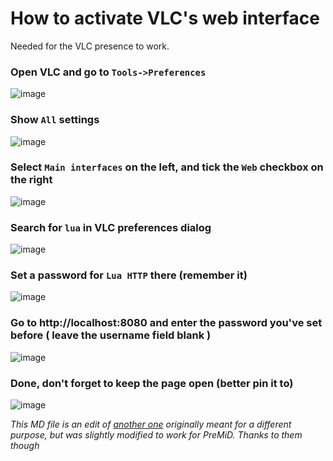 # How to activate VLC's web interface
Needed for the VLC presence to work.

### Open VLC and go to `Tools->Preferences`
![image](https://doomlord.s-ul.eu/Hqf0JbyH)

### Show `All` settings
![image](https://doomlord.s-ul.eu/k4ZnNFFa)

### Select `Main interfaces` on the left, and tick the `Web` checkbox on the right
![image](https://doomlord.s-ul.eu/LdodKcFh)

### Search for `lua` in VLC preferences dialog
![image](https://doomlord.s-ul.eu/0NBN15Sb)

### Set a password for `Lua HTTP` there (remember it)
![image](https://doomlord.s-ul.eu/LR9MZk2P)

### Go to http://localhost:8080 and enter the password you've set before **( leave the username field blank )**
![image](https://doomlord.s-ul.eu/GKzMdZAl)
 
### Done, don't forget to keep the page open (better pin it to)
![image](https://doomlord.s-ul.eu/iHuiBr8x)


*This MD file is an edit of [another one](https://github.com/azrafe7/vlc4youtube/blob/master/instructions/how-to-enable-vlc-web-interface.md) originally meant for a different purpose, but was slightly modified to work for PreMiD. Thanks to them though*
